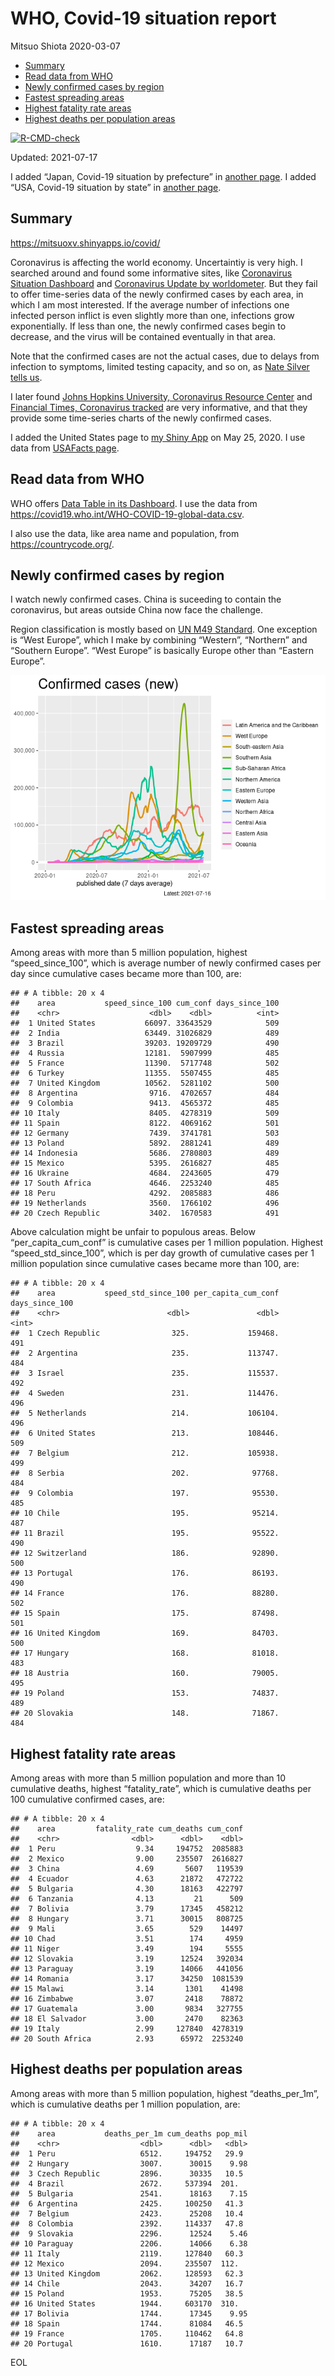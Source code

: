 WHO, Covid-19 situation report
================
Mitsuo Shiota
2020-03-07

-   [Summary](#summary)
-   [Read data from WHO](#read-data-from-who)
-   [Newly confirmed cases by region](#newly-confirmed-cases-by-region)
-   [Fastest spreading areas](#fastest-spreading-areas)
-   [Highest fatality rate areas](#highest-fatality-rate-areas)
-   [Highest deaths per population
    areas](#highest-deaths-per-population-areas)

<!-- badges: start -->

[![R-CMD-check](https://github.com/mitsuoxv/covid/workflows/R-CMD-check/badge.svg)](https://github.com/mitsuoxv/covid/actions)
<!-- badges: end -->

Updated: 2021-07-17

I added “Japan, Covid-19 situation by prefecture” in [another
page](Japan.md). I added “USA, Covid-19 situation by state” in [another
page](USA.md).

## Summary

<https://mitsuoxv.shinyapps.io/covid/>

Coronavirus is affecting the world economy. Uncertaintiy is very high. I
searched around and found some informative sites, like [Coronavirus
Situation
Dashboard](https://who.maps.arcgis.com/apps/opsdashboard/index.html#/c88e37cfc43b4ed3baf977d77e4a0667)
and [Coronavirus Update by
worldometer](https://www.worldometers.info/coronavirus/). But they fail
to offer time-series data of the newly confirmed cases by each area, in
which I am most interested. If the average number of infections one
infected person inflict is even slightly more than one, infections grow
exponentially. If less than one, the newly confirmed cases begin to
decrease, and the virus will be contained eventually in that area.

Note that the confirmed cases are not the actual cases, due to delays
from infection to symptoms, limited testing capacity, and so on, as
[Nate Silver tells
us](https://fivethirtyeight.com/features/coronavirus-case-counts-are-meaningless/).

I later found [Johns Hopkins University, Coronavirus Resource
Center](https://coronavirus.jhu.edu/) and [Financial Times, Coronavirus
tracked](https://www.ft.com/content/a26fbf7e-48f8-11ea-aeb3-955839e06441)
are very informative, and that they provide some time-series charts of
the newly confirmed cases.

I added the United States page to [my Shiny
App](https://mitsuoxv.shinyapps.io/covid/) on May 25, 2020. I use data
from [USAFacts
page](https://usafacts.org/visualizations/coronavirus-covid-19-spread-map/).

## Read data from WHO

WHO offers [Data Table in its Dashboard](https://covid19.who.int/table).
I use the data from
<https://covid19.who.int/WHO-COVID-19-global-data.csv>.

I also use the data, like area name and population, from
<https://countrycode.org/>.

## Newly confirmed cases by region

I watch newly confirmed cases. China is suceeding to contain the
coronavirus, but areas outside China now face the challenge.

Region classification is mostly based on [UN M49
Standard](https://unstats.un.org/unsd/methodology/m49/). One exception
is “West Europe”, which I make by combining “Western”, “Northern” and
“Southern Europe”. “West Europe” is basically Europe other than “Eastern
Europe”.

![](README_files/figure-gfm/chart-1.png)<!-- -->

## Fastest spreading areas

Among areas with more than 5 million population, highest
“speed\_since\_100”, which is average number of newly confirmed cases
per day since cumulative cases became more than 100, are:

    ## # A tibble: 20 x 4
    ##    area           speed_since_100 cum_conf days_since_100
    ##    <chr>                    <dbl>    <dbl>          <int>
    ##  1 United States           66097. 33643529            509
    ##  2 India                   63449. 31026829            489
    ##  3 Brazil                  39203. 19209729            490
    ##  4 Russia                  12181.  5907999            485
    ##  5 France                  11390.  5717748            502
    ##  6 Turkey                  11355.  5507455            485
    ##  7 United Kingdom          10562.  5281102            500
    ##  8 Argentina                9716.  4702657            484
    ##  9 Colombia                 9413.  4565372            485
    ## 10 Italy                    8405.  4278319            509
    ## 11 Spain                    8122.  4069162            501
    ## 12 Germany                  7439.  3741781            503
    ## 13 Poland                   5892.  2881241            489
    ## 14 Indonesia                5686.  2780803            489
    ## 15 Mexico                   5395.  2616827            485
    ## 16 Ukraine                  4684.  2243605            479
    ## 17 South Africa             4646.  2253240            485
    ## 18 Peru                     4292.  2085883            486
    ## 19 Netherlands              3560.  1766102            496
    ## 20 Czech Republic           3402.  1670583            491

Above calculation might be unfair to populous areas. Below
“per\_capita\_cum\_conf” is cumulative cases per 1 million population.
Highest “speed\_std\_since\_100”, which is per day growth of cumulative
cases per 1 million population since cumulative cases became more than
100, are:

    ## # A tibble: 20 x 4
    ##    area           speed_std_since_100 per_capita_cum_conf days_since_100
    ##    <chr>                        <dbl>               <dbl>          <int>
    ##  1 Czech Republic                325.             159468.            491
    ##  2 Argentina                     235.             113747.            484
    ##  3 Israel                        235.             115537.            492
    ##  4 Sweden                        231.             114476.            496
    ##  5 Netherlands                   214.             106104.            496
    ##  6 United States                 213.             108446.            509
    ##  7 Belgium                       212.             105938.            499
    ##  8 Serbia                        202.              97768.            484
    ##  9 Colombia                      197.              95530.            485
    ## 10 Chile                         195.              95214.            487
    ## 11 Brazil                        195.              95522.            490
    ## 12 Switzerland                   186.              92890.            500
    ## 13 Portugal                      176.              86193.            490
    ## 14 France                        176.              88280.            502
    ## 15 Spain                         175.              87498.            501
    ## 16 United Kingdom                169.              84703.            500
    ## 17 Hungary                       168.              81018.            483
    ## 18 Austria                       160.              79005.            495
    ## 19 Poland                        153.              74837.            489
    ## 20 Slovakia                      148.              71867.            484

## Highest fatality rate areas

Among areas with more than 5 million population and more than 10
cumulative deaths, highest “fatality\_rate”, which is cumulative deaths
per 100 cumulative confirmed cases, are:

    ## # A tibble: 20 x 4
    ##    area         fatality_rate cum_deaths cum_conf
    ##    <chr>                <dbl>      <dbl>    <dbl>
    ##  1 Peru                  9.34     194752  2085883
    ##  2 Mexico                9.00     235507  2616827
    ##  3 China                 4.69       5607   119539
    ##  4 Ecuador               4.63      21872   472722
    ##  5 Bulgaria              4.30      18163   422797
    ##  6 Tanzania              4.13         21      509
    ##  7 Bolivia               3.79      17345   458212
    ##  8 Hungary               3.71      30015   808725
    ##  9 Mali                  3.65        529    14497
    ## 10 Chad                  3.51        174     4959
    ## 11 Niger                 3.49        194     5555
    ## 12 Slovakia              3.19      12524   392034
    ## 13 Paraguay              3.19      14066   441056
    ## 14 Romania               3.17      34250  1081539
    ## 15 Malawi                3.14       1301    41498
    ## 16 Zimbabwe              3.07       2418    78872
    ## 17 Guatemala             3.00       9834   327755
    ## 18 El Salvador           3.00       2470    82363
    ## 19 Italy                 2.99     127840  4278319
    ## 20 South Africa          2.93      65972  2253240

## Highest deaths per population areas

Among areas with more than 5 million population, highest
“deaths\_per\_1m”, which is cumulative deaths per 1 million population,
are:

    ## # A tibble: 20 x 4
    ##    area           deaths_per_1m cum_deaths pop_mil
    ##    <chr>                  <dbl>      <dbl>   <dbl>
    ##  1 Peru                   6512.     194752   29.9 
    ##  2 Hungary                3007.      30015    9.98
    ##  3 Czech Republic         2896.      30335   10.5 
    ##  4 Brazil                 2672.     537394  201.  
    ##  5 Bulgaria               2541.      18163    7.15
    ##  6 Argentina              2425.     100250   41.3 
    ##  7 Belgium                2423.      25208   10.4 
    ##  8 Colombia               2392.     114337   47.8 
    ##  9 Slovakia               2296.      12524    5.46
    ## 10 Paraguay               2206.      14066    6.38
    ## 11 Italy                  2119.     127840   60.3 
    ## 12 Mexico                 2094.     235507  112.  
    ## 13 United Kingdom         2062.     128593   62.3 
    ## 14 Chile                  2043.      34207   16.7 
    ## 15 Poland                 1953.      75205   38.5 
    ## 16 United States          1944.     603170  310.  
    ## 17 Bolivia                1744.      17345    9.95
    ## 18 Spain                  1744.      81084   46.5 
    ## 19 France                 1705.     110462   64.8 
    ## 20 Portugal               1610.      17187   10.7

EOL
